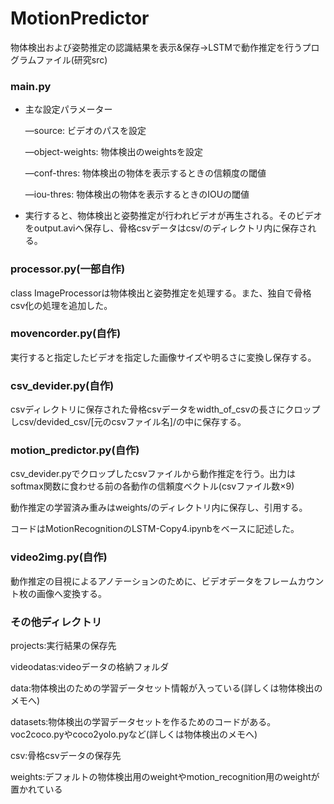 # MotionPredictor
物体検出および姿勢推定の認識結果を表示&amp;保存→LSTMで動作推定を行うプログラムファイル(研究src)

### main.py

- 主な設定パラメーター
    
    —source: ビデオのパスを設定
    
    —object-weights: 物体検出のweightsを設定
    
    —conf-thres: 物体検出の物体を表示するときの信頼度の閾値
    
    —iou-thres: 物体検出の物体を表示するときのIOUの閾値
    
- 実行すると、物体検出と姿勢推定が行われビデオが再生される。そのビデオをoutput.aviへ保存し、骨格csvデータはcsv/のディレクトリ内に保存される。

### processor.py(一部自作)

class ImageProcessorは物体検出と姿勢推定を処理する。また、独自で骨格csv化の処理を追加した。

### movencorder.py(自作)

実行すると指定したビデオを指定した画像サイズや明るさに変換し保存する。

### csv_devider.py(自作)

csvディレクトリに保存された骨格csvデータをwidth_of_csvの長さにクロップしcsv/devided_csv/[元のcsvファイル名]/の中に保存する。

### motion_predictor.py(自作)

csv_devider.pyでクロップしたcsvファイルから動作推定を行う。出力はsoftmax関数に食わせる前の各動作の信頼度ベクトル(csvファイル数×9)

動作推定の学習済み重みはweights/のディレクトリ内に保存し、引用する。

コードはMotionRecognitionのLSTM-Copy4.ipynbをベースに記述した。

### video2img.py(自作)

動作推定の目視によるアノテーションのために、ビデオデータをフレームカウント枚の画像へ変換する。

### その他ディレクトリ

projects:実行結果の保存先

videodatas:videoデータの格納フォルダ

data:物体検出のための学習データセット情報が入っている(詳しくは物体検出のメモへ)

datasets:物体検出の学習データセットを作るためのコードがある。voc2coco.pyやcoco2yolo.pyなど(詳しくは物体検出のメモへ)

csv:骨格csvデータの保存先

weights:デフォルトの物体検出用のweightやmotion_recognition用のweightが置かれている
